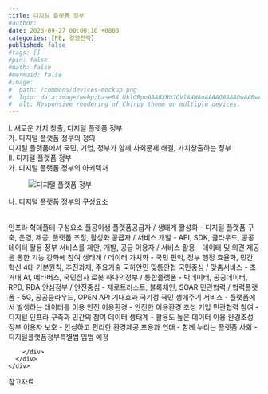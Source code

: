 ```yaml
---
title: 디지털 플랫폼 정부
#author: 
date: 2023-09-27 00:00:10 +0800
categories: [PE, 경영전략]
published: false
#tags: []
#pin: false
#math: false
#mermaid: false
#image:
#  path: /commons/devices-mockup.png
#  lqip: data:image/webp;base64,UklGRpoAAABXRUJQVlA4WAoAAAAQAAAADwAABwAAQUxQSDIAAAARL0AmbZurmr57yyIiqE8oiG0bejIYEQTgqiDA9vqnsUSI6H+oAERp2HZ65qP/VIAWAFZQOCBCAAAA8AEAnQEqEAAIAAVAfCWkAALp8sF8rgRgAP7o9FDvMCkMde9PK7euH5M1m6VWoDXf2FkP3BqV0ZYbO6NA/VFIAAAA
#  alt: Responsive rendering of Chirpy theme on multiple devices.
---
```


<div class="post-wrap">
  <div class="para">
    <div class="para-title">
      I. 새로운 가치 창출, 디지털 플랫폼 정부
    </div>
    <div class="para-cntnt">
      <div class="para">
        <div class="para-title">
          가. 디지털 플랫폼 정부의 정의
        </div>
        <div class="para-cntnt">
            디지털 플랫폼에서 국민, 기업, 정부가 함께 사회문제 해결, 가치창출하는 정부
        </div>
      </div>
    </div>
  </div>
  
  <div class="para">
    <div class="para-title">
      II. 디지털 플랫폼 정부
    </div>
    <div class="para-cntnt">
      <div class="para">
        <div class="para-title">
          가. 디지털 플랫폼 정부의 아키텍처
        </div>
        <div class="para-cntnt">
          <figure class="post-figure">
            <img src="/assets/img/posts/디지털-플랫폼-정부.png" alt="디지털 플랫폼 정부">
<!--            <figcaption>Source: Unveiling the Metaverse: Exploring Emerging Trends, Multifaceted Perspectives, and Future Challenges</figcaption>-->
          </figure>
        </div>
      </div>
      <div class="para">
        <div class="para-title">
          나. 디지털 플랫폼 정부의 구성요소
        </div>
        <div class="para-cntnt">
          <table class="post-table">
          </table>
          인프라 혁데플테
구성요소 플공이생
  플랫폼공급자 / 생태계 활성화 - 디지털 플랫폼 구축, 운영, 제공, 플랫폼 조정, 활성화
  공급자 / 서비스 개발 - API, SDK, 클라우드, 공공데이터 활용 정부 서비스를 제안, 개발, 공급
  이용자 / 서비스 활용 - 데이터 및 의견 제공을 통한 기능 강화에 참여
  생태계 / 데이터 가치화 - 국민 편익, 정부 행정 효율화, 민간 혁신
4대 기본원칙, 추진과제, 주요기술 국하안민 맞통안협
  국민중심 / 맞춤서비스 - 초거대 AI, 메타버스, 국민집사 로봇
  하나의정부 / 통합플랫폼 - 빅데이터, 공공데이터, RPD, RDA
  안심정부 / 안전중심 - 제로트러스트, 블록체인, SOAR
  민관협력 / 협력플랫폼 - 5G, 공공클라우드, OPEN API
기대효과 국기정
  국민
    생애주기 서비스 - 플랫폼에서 발생하는 데이터를 이용
    안전 이용환경 - 안전한 이용환경 조성 
  기업
    민관협력 참여 - 디지털 인프라 구축과 민간의 참여
    데이터 생태계 - 활용도 높은 데이터 이용 환경조성
  정부
    이용자 보호 - 안심하고 편리한 환경제공
    포용과 연대 - 함께 누리는 플랫폼 사회
-  디지털플랫폼정부특별법 입법 예정

        </div>
      </div>
    </div>
  </div>

  <div class="refr-wrap">
    <div class="refr-title">
        참고자료
    </div>
    <ol class="refr-list">
    <!--    <li>(나현식, 최대선) <a target="_blank" href="https://scienceon.kisti.re.kr/commons/util/originalView.do?cn=JAKO202225948430499&oCn=JAKO202225948430499&dbt=JAKO&journal=NJOU00291864">메타버스 보안 위협 요소 및 대응 방안 검토</a></li>-->
    <!--    <li>(M. Uddin, S. Manickam, H. Ullah, M. Obaidat and A. Dandoush) <a target="_blank" href="https://ieeexplore.ieee.org/abstract/document/10138386">Unveiling the Metaverse: Exploring Emerging Trends, Multifaceted Perspectives, and Future Challenges</a></li>-->
    </ol>
  </div>
</div>
